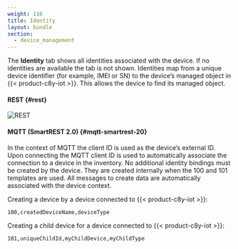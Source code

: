 ```yaml
---
weight: 110
title: Identity
layout: bundle
section: 
  - device_management
---
```


The **Identity** tab shows all identities associated with the device. If no identities are available the tab is not shown. Identities map from a unique device identifier (for example, IMEI or SN) to the device’s managed object in {{< product-c8y-iot >}}. This allows the device to find its managed object.

#### REST {#rest}

![REST](/images/reference-guide/rest.png)

#### MQTT (SmartREST 2.0) {#mqtt-smartrest-20}

In the context of MQTT the client ID is used as the device’s external ID. Upon connecting the MQTT client ID is used to automatically associate the connection to a device in the inventory. No additional identity bindings must be created by the device. They are created internally when the 100 and 101 templates are used. All messages to create data are automatically associated with the device context.

Creating a device by a device connected to {{< product-c8y-iot >}}:

`100,createdDeviceName,deviceType`

Creating a child device for a device connected to {{< product-c8y-iot >}}:

`101,uniqueChildId,myChildDevice,myChildType`
